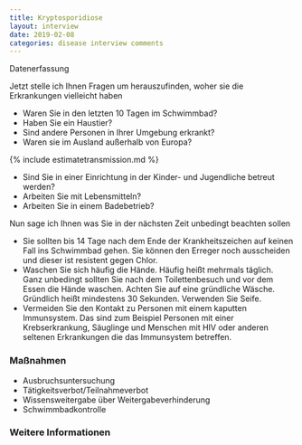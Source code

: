 ```yaml
---
title: Kryptosporidiose
layout: interview
date: 2019-02-08
categories: disease interview comments
---
```


Datenerfassung

Jetzt stelle ich Ihnen Fragen um herauszufinden, woher sie die Erkrankungen vielleicht haben
* Waren Sie in den letzten 10 Tagen im Schwimmbad?
* Haben Sie ein Haustier?
* Sind andere Personen in Ihrer Umgebung erkrankt?
* Waren sie im Ausland außerhalb von Europa?

{% include estimatetransmission.md %}
* Sind Sie in einer Einrichtung in der Kinder- und Jugendliche betreut werden?
* Arbeiten Sie mit Lebensmitteln?
* Arbeiten Sie in einem Badebetrieb?

Nun sage ich Ihnen was Sie in der nächsten Zeit unbedingt beachten sollen
* Sie sollten bis 14 Tage nach dem Ende der Krankheitszeichen auf keinen Fall ins Schwimmbad gehen. Sie können den Erreger noch ausscheiden und dieser ist resistent gegen Chlor.
* Waschen Sie sich häufig die Hände. Häufig heißt mehrmals täglich. Ganz unbedingt sollten Sie nach dem Toilettenbesuch und vor dem Essen die Hände waschen. Achten Sie auf eine gründliche Wäsche. Gründlich heißt mindestens 30 Sekunden. Verwenden Sie Seife.
* Vermeiden Sie den Kontakt zu Personen mit einem kaputten Immunsystem. Das sind zum Beispiel Personen mit einer Krebserkrankung, Säuglinge und Menschen mit HIV oder anderen seltenen Erkrankungen die das Immunsystem betreffen.

### Maßnahmen
* Ausbruchsuntersuchung
* Tätigkeitsverbot/Teilnahmeverbot
* Wissensweitergabe über Weitergabeverhinderung
* Schwimmbadkontrolle

### Weitere Informationen
